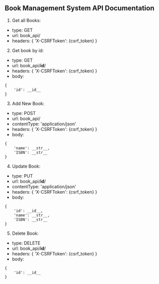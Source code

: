 ## Book Management System API Documentation

1. Get all Books:
- type: GET
- url: book_api/
- headers: {
    'X-CSRFToken': {csrf_token}
}

2. Get book by id:
- type: GET
- url: book_api/__id__/
- headers: {
    'X-CSRFToken': {csrf_token}
}
- body:
```
{
    'id': __id__
}
```

3. Add New Book:
- type: POST
- url: book_api/
- contentType: 'application/json'
- headers: {
    'X-CSRFToken': {csrf_token}
}
- body:
```
{
    'name': __str__,
    'ISBN': __str__
}
```

4. Update Book:
- type: PUT
- url: book_api/__id__/
- contentType: 'application/json'
- headers: {
    'X-CSRFToken': {csrf_token}
}
- body:
```
{
    'id': __id__,
    'name': __str__,
    'ISBN': __str__
}
```

5. Delete Book:
- type: DELETE
- url: book_api/__id__/
- headers: {
    'X-CSRFToken': {csrf_token}
}
- body:
```
{
    'id': __id__
}
```

